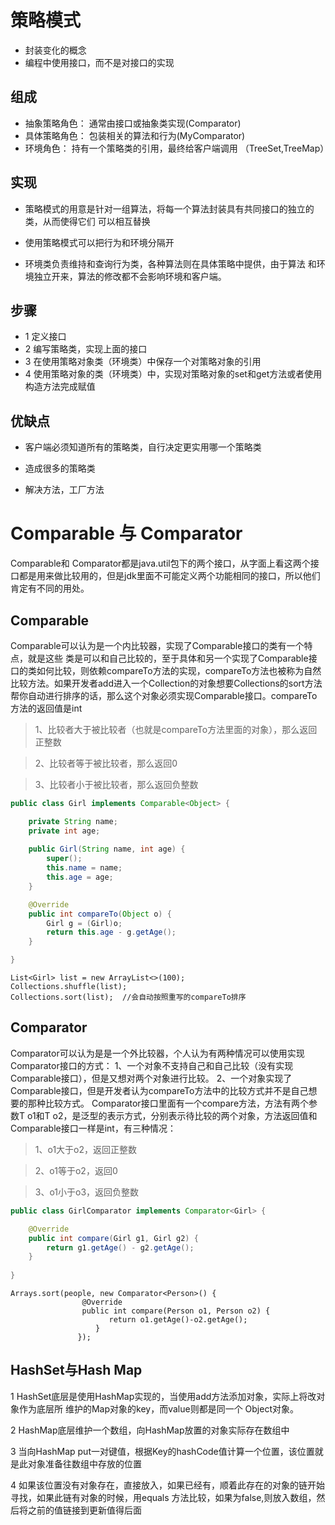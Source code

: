 



# 策略模式
- 封装变化的概念
- 编程中使用接口，而不是对接口的实现

## 组成
- 抽象策略角色： 通常由接口或抽象类实现(Comparator)
- 具体策略角色： 包装相关的算法和行为(MyComparator)
- 环境角色： 持有一个策略类的引用，最终给客户端调用 （TreeSet,TreeMap）

## 实现

- 策略模式的用意是针对一组算法，将每一个算法封装具有共同接口的独立的类，从而使得它们
可以相互替换

- 使用策略模式可以把行为和环境分隔开

- 环境类负责维持和查询行为类，各种算法则在具体策略中提供，由于算法
和环境独立开来，算法的修改都不会影响环境和客户端。

## 步骤
- 1 定义接口
- 2 编写策略类，实现上面的接口
- 3 在使用策略对象类（环境类）中保存一个对策略对象的引用
- 4 使用策略对象的类（环境类）中，实现对策略对象的set和get方法或者使用构造方法完成赋值


## 优缺点

- 客户端必须知道所有的策略类，自行决定更实用哪一个策略类
- 造成很多的策略类

- 解决方法，工厂方法



# Comparable  与 Comparator

Comparable和 Comparator都是java.util包下的两个接口，从字面上看这两个接口都是用来做比较用的，但是jdk里面不可能定义两个功能相同的接口，所以他们肯定有不同的用处。

## Comparable
Comparable可以认为是一个内比较器，实现了Comparable接口的类有一个特点，就是这些	类是可以和自己比较的，至于具体和另一个实现了Comparable接口的类如何比较，则依赖compareTo方法的实现，compareTo方法也被称为自然比较方法。如果开发者add进入一个Collection的对象想要Collections的sort方法帮你自动进行排序的话，那么这个对象必须实现Comparable接口。compareTo方法的返回值是int
>1、比较者大于被比较者（也就是compareTo方法里面的对象），那么返回正整数
 
>2、比较者等于被比较者，那么返回0
 
>3、比较者小于被比较者，那么返回负整数

```java
public class Girl implements Comparable<Object> {

	private String name;
	private int age;
	
    public Girl(String name, int age) {
        super();
        this.name = name;
        this.age = age;
    }

    @Override
    public int compareTo(Object o) {
        Girl g = (Girl)o;
        return this.age - g.getAge();
    }

}
```
```
List<Girl> list = new ArrayList<>(100);
Collections.shuffle(list);
Collections.sort(list);  //会自动按照重写的compareTo排序
```


## Comparator
Comparator可以认为是是一个外比较器，个人认为有两种情况可以使用实现Comparator接口的方式：
1、一个对象不支持自己和自己比较（没有实现Comparable接口），但是又想对两个对象进行比较。
2、一个对象实现了Comparable接口，但是开发者认为compareTo方法中的比较方式并不是自己想要的那种比较方式。
Comparator接口里面有一个compare方法，方法有两个参数T o1和T o2，是泛型的表示方式，分别表示待比较的两个对象，方法返回值和Comparable接口一样是int，有三种情况：

> 1、o1大于o2，返回正整数
   
> 2、o1等于o2，返回0
 
> 3、o1小于o3，返回负整数

```java
public class GirlComparator implements Comparator<Girl> {

    @Override
    public int compare(Girl g1, Girl g2) {
        return g1.getAge() - g2.getAge();
    }
    
}
```
```
Arrays.sort(people, new Comparator<Person>() {
                @Override
                public int compare(Person o1, Person o2) {
                      return o1.getAge()-o2.getAge();
                   }
               });
```


## HashSet与Hash Map
1 HashSet底层是使用HashMap实现的，当使用add方法添加对象，实际上将改对象作为底层所
维护的Map对象的key，而value则都是同一个 Object对象。

2 HashMap底层维护一个数组，向HashMap放置的对象实际存在数组中

3 当向HashMap put一对键值，根据Key的hashCode值计算一个位置，该位置就是此对象准备往数组中存放的位置

4 如果该位置没有对象存在，直接放入，如果已经有，顺着此存在的对象的链开始寻找，如果此链有对象的时候，用equals
方法比较，如果为false,则放入数组，然后将之前的值链接到更新值得后面


